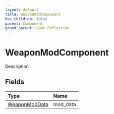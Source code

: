 ```yaml
---
layout: default
title: WeaponModComponent
has_children: false
parent: Component
grand_parent: Game Reflection
---
```

# WeaponModComponent
Description 

## Fields

| Type | Name |
|:----------|:--------------|
| [WeaponModData](/riftbreaker-wiki/docs/game-reflection/classes/weapon_mod_data/) | mod_data |

